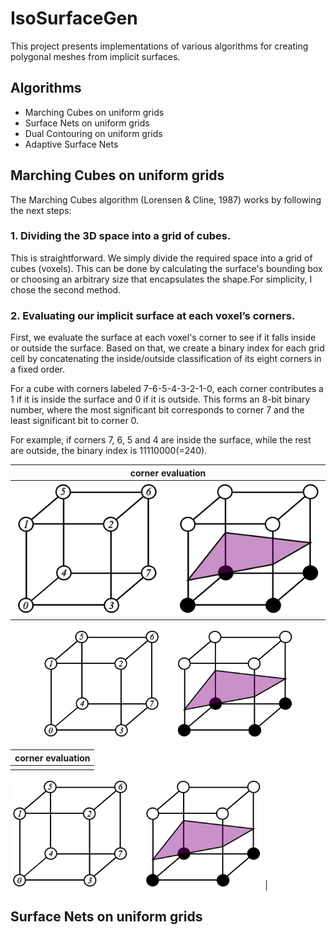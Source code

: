 # IsoSurfaceGen

This project presents implementations of various algorithms 
for creating polygonal meshes from implicit surfaces.


## Algorithms

- Marching Cubes on uniform grids 
- Surface Nets on uniform grids 
- Dual Contouring on uniform grids 
- Adaptive Surface Nets

## Marching Cubes on uniform grids

The Marching Cubes algorithm (Lorensen & Cline, 1987) works
by following the next steps:

### 1. Dividing the 3D space into a grid of cubes.

This is straightforward. We simply divide the 
required space into a grid of cubes (voxels). 
This can be done by calculating the surface's 
bounding box or choosing an arbitrary size that 
encapsulates the shape.For simplicity,
I chose the second method.

### 2. Evaluating our implicit surface at each voxel’s corners.

First, we evaluate the surface at each voxel's corner to see if it falls inside or outside the surface. Based on that, we create a binary index for each grid cell by concatenating the inside/outside classification of its eight corners in a fixed order.

For a cube with corners labeled 7-6-5-4-3-2-1-0, each corner contributes a 1 if it is inside the surface and 0 if it is outside. This forms an 8-bit binary number, where the most significant bit corresponds to corner 7 and the least significant bit to corner 0.

For example, if corners 7, 6, 5 and 4 are inside the surface, while the rest are outside, the binary index is 11110000(=240).

| corner evaluation |
|---|
| ![](readMeImgs/isoCross.png)  |


<div align="center">
  <img src="readMeImgs/isoCross.png" alt="Framework Diagram" style="width:80%;">
</div>

| corner evaluation |
|---|
| <div align="center">
  <img src="readMeImgs/isoCross.png" alt="Framework Diagram" style="width:80%;">
</div>  |



## Surface Nets on uniform grids
